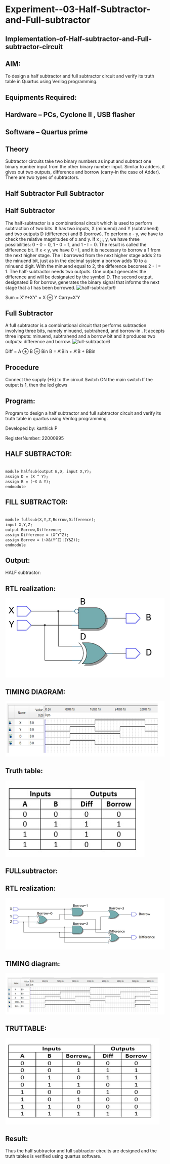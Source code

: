 # Experiment--03-Half-Subtractor-and-Full-subtractor
## Implementation-of-Half-subtractor-and-Full-subtractor-circuit
## AIM:
To design a half subtractor and full subtractor circuit and verify its truth table in Quartus using Verilog programming.

## Equipments Required:
## Hardware – PCs, Cyclone II , USB flasher
## Software – Quartus prime
## Theory
Subtractor circuits take two binary numbers as input and subtract one binary number input from the other binary number input. Similar to adders, it gives out two outputs, difference and borrow (carry-in the case of Adder). There are two types of subtractors.

## Half Subtractor Full Subtractor
## Half Subtractor
The half-subtractor is a combinational circuit which is used to perform subtraction of two bits. It has two inputs, X (minuend) and Y (subtrahend) and two outputs D (difference) and B (borrow). To perform x - y, we have to check the relative magnitudes of x and y. If x ;;, y, we have three possibilities: 0 - 0 = 0, 1 - 0 = 1, and 1 - I = 0. The result is called the difference bit. If x < y, we have 0 - I, and it is necessary to borrow a 1 from the next higher stage. The I borrowed from the next higher stage adds 2 to the minuend bit, just as in the decimal system a borrow adds 10 to a minuend digit. With the minuend equal to 2, the difference becomes 2 - I = 1. The half-subtractor needs two outputs. One output generates the difference and will be designated by the symbol D. The second output, designated B for borrow, generates the binary signal that informs the next stage that a I has been borrowed.
![half-subtractor9](https://user-images.githubusercontent.com/36288975/166112538-58c3bc7c-ee5d-4e6a-ac8d-8e8328efe27a.png)


Sum = X'Y+XY' = X ⊕ Y
Carry=X'Y

## Full Subtractor
A full subtractor is a combinational circuit that performs subtraction involving three bits, namely minuend, subtrahend, and borrow-in . It accepts three inputs: minuend, subtrahend and a borrow bit and it produces two outputs: difference and borrow. 
![full-subtractor6](https://user-images.githubusercontent.com/36288975/166112541-24c68359-3de8-4674-ae22-8272ffc385ed.png)


Diff = A ⊕ B ⊕ Bin B = A'Bin + A'B + BBin

## Procedure



Connect the supply (+5) to the circuit Switch ON the main switch If the output is 1,
then the led glows


## Program:

Program to design a half subtractor and full subtractor circuit and verify its truth table in quartus using Verilog programming.

Developed by: karthick P

RegisterNumber:  22000995

## HALF SUBTRACTOR:
```

module halfsub(output B,D, input X,Y);
assign D = (X ^ Y);
assign B = (~X & Y);
endmodule
```

## FILL SUBTRACTOR:
```

module fullsub(X,Y,Z,Borrow,Difference);
input X,Y,Z;
output Borrow,Difference;
assign Difference = (X^Y^Z);
assign Borrow = (~X&(Y^Z)|(Y&Z));
endmodule

```


## Output:
HALF subtractor:
## RTL realization:
![image](./rtl1.png)

## TIMING DIAGRAM:
![image](./timi1.png)



##  Truth table:
![image](./truth1.png)


## FULLsubtractor:
## RTL realization:

![image](./rtl2.png)



## TIMING diagram:

![image](./timing2.png)



## TRUTTABLE:

![image](./last.png)





## Result:
Thus the half subtractor and full subtractor circuits are designed and the truth tables is verified using quartus software.
